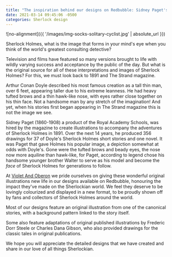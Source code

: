 ```yaml
---
title: "The inspiration behind our designs on Redbubble: Sidney Paget's Sherlock"
date: 2021-03-14 09:45:06 -0500
categories: Sherlock design
---
```



![no-alignment]({{ '/images/img-socks-solitary-cyclist.jpg' | absolute_url }})


Sherlock Holmes, what is the image that forms in your mind's eye when you think of the world's greatest consulting detective?


Television and films have featured so many versions brought to life with wildly varying success and acceptance by the public of the day. But what is the original source for all of these interpretations and images of Sherlock Holmes? For this, we must look back to 1891 and The Strand magazine.


Arthur Conan Doyle described his most famous creation as a tall thin man, over 6 feet, appearing taller due to his extreme leanness. He had heavy tufted brows and a thin hawk-like nose, with eyes rather close together on his thin face. Not a handsome man by any stretch of the imagination! And yet, when his stories first began appearing in The Strand magazine this is not the image we see.


Sidney Paget (1860-1908) a product of the Royal Academy Schools, was hired by the magazine to create illustrations to accompany the adventures of Sherlock Holmes in 1891. Over the next 14 years, he produced 356 drawings for 37 of Doyle's Sherlock Holmes short stories and one novel. It was Paget that gave Holmes his popular image, a depiction somewhat at odds with Doyle's. Gone were the tufted brows and beady eyes, the nose now more aquiline than hawk-like, for Paget, according to legend chose his handsome younger brother Walter to serve as his model and become the *face* of Sherlock Holmes for generations to follow. 


At [Violet And Oberon](https://www.redbubble.com/people/VioletAndOberon/shop) we pride ourselves on giving these wonderful original illustrations new life in our designs available on Redbubble, honouring the impact they've made on the Sherlockian world. We feel they deserve to be lovingly colourized and displayed in a new format, to be proudly shown off by fans and collectors of Sherlock Holmes around the world. 


Most of our designs feature an original illustration from one of the canonical stories, with a background pattern linked to the story itself. 


Some also feature adaptations of original published illustrations by Frederic Dorr Steele or Charles Dana Gibson, who also provided drawings for the classic tales in original publications.


We hope you will appreciate the detailed designs that we have created and share in our love of all things Sherlockian.
